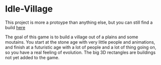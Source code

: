 # Idle-Village

This project is more a protoype than anything else, but you can still find a build [here](https://github.com/Mystogan98/Idle-Village/raw/master/Idle%20Village.zip)

The goal of this game is to build a village out of a plains and some moutains. You start at the stone age with very little people and animations, and finish at a futuristic age with a lot of people and a lot of thing going on, so you have a real feeling of evolution.
The big 3D rectangles are buildings not yet added to the game.
